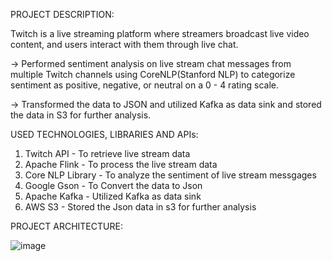PROJECT DESCRIPTION:  

Twitch is a live streaming platform where streamers broadcast live video content, and users interact with them through live chat.  

-> Performed sentiment analysis on live stream chat messages from multiple Twitch channels using CoreNLP(Stanford NLP) to categorize sentiment as positive, negative, or neutral on a 0 - 4 rating scale.  

-> Transformed the data to JSON and utilized Kafka as data sink and stored the data in S3 for further analysis.


 USED TECHNOLOGIES, LIBRARIES AND APIs:
 1. Twitch API       -  To retrieve live stream data
 2. Apache Flink     -  To process the live stream data
 3. Core NLP Library -  To analyze the sentiment of live stream messgages
 4. Google Gson      -  To Convert the data to Json
 5. Apache Kafka     -  Utilized Kafka as data sink
 6. AWS S3           -  Stored the Json data in s3 for further analysis
    
 PROJECT ARCHITECTURE:  
 
![image](https://github.com/Swathi-Reddy1408/live-stream-chat-sentiment-analysis/assets/52827609/26ef1b20-2f88-470e-8a4c-b57ed1ef11a9)

